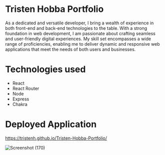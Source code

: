 # Tristen Hobba Portfolio

As a dedicated and versatile developer, I bring a wealth of experience in both front-end and back-end technologies to the table. With a strong foundation in web development, I am passionate about crafting seamless and user-friendly digital experiences. My skill set encompasses a wide range of proficiencies, enabling me to deliver dynamic and responsive web applications that meet the needs of both users and businesses.

# Technologies used
* React
* React Router
* Node
* Express
* Chakra

# Deployed Application
https://tristenh.github.io/Tristen-Hobba-Portfolio/


![Screenshot (170)](https://github.com/Tristenh/Tristen-Hobba-Portfolio/assets/121472192/570bdf83-3a3d-4a7d-8ed8-699dfd424fa6)
